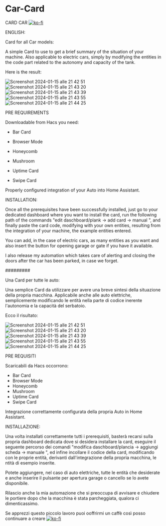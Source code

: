 # Car-Card

CARD CAR
[![ko-fi](https://ko-fi.com/img/githubbutton_sm.svg)](https://ko-fi.com/V7V1RWSFR)


ENGLISH:

Card for all Car models:

A simple Card to use to get a brief summary of the situation of your machine. Also applicable to electric cars, simply by modifying the entities in the code part related to the autonomy and capacity of the tank.

Here is the result:

![Screenshot 2024-01-15 alle 21 42 51](https://github.com/FedeL16/Car-Card/assets/141550943/4f4c9a04-b468-47e2-97d1-ac3dab74ee26)
![Screenshot 2024-01-15 alle 21 43 20](https://github.com/FedeL16/Car-Card/assets/141550943/fdfc4c9f-02ba-4932-8179-3ecf4e9d3633)
![Screenshot 2024-01-15 alle 21 43 39](https://github.com/FedeL16/Car-Card/assets/141550943/ad0a4ba9-2f0a-4ca2-9829-02ac1b5a205f)
![Screenshot 2024-01-15 alle 21 43 55](https://github.com/FedeL16/Car-Card/assets/141550943/cafeea8a-5fbf-4228-b256-d4a5d48a4ebb)
![Screenshot 2024-01-15 alle 21 44 25](https://github.com/FedeL16/Car-Card/assets/141550943/5cd12ed6-b49a-4dfd-8c76-ee894f2badca)

PRE REQUIREMENTS

Downloadable from Hacs you need:

- Bar Card

- Browser Mode

- Honeycomb

- Mushroom

- Uptime Card

- Swipe Card

Properly configured integration of your Auto into Home Assistant.

INSTALLATION:

Once all the prerequisites have been successfully installed, just go to your dedicated dashboard where you want to install the card, run the following path of the commands "edit daschboard/plank -> add card -> manual ", and finally paste the card code, modifying with your own entities, resulting from the integration of your machine, the example entities entered.

You can add, in the case of electric cars, as many entities as you want and also insert the button for opening garage or gate if you have it available.

I also release my automation which takes care of alerting and closing the doors after the car has been parked, in case we forget.

#########

Una Card per tutte le auto:

Una semplice Card da utilizzare per avere una breve sintesi della situazione della propria macchina. Applicabile anche alle auto elettriche, semplicemente modificando le entità nella parte di codice inerente l'autonomia e la capacità del serbatoio. 

Ecco il risultato:

![Screenshot 2024-01-15 alle 21 42 51](https://github.com/FedeL16/Car-Card/assets/141550943/4f4c9a04-b468-47e2-97d1-ac3dab74ee26)
![Screenshot 2024-01-15 alle 21 43 20](https://github.com/FedeL16/Car-Card/assets/141550943/fdfc4c9f-02ba-4932-8179-3ecf4e9d3633)
![Screenshot 2024-01-15 alle 21 43 39](https://github.com/FedeL16/Car-Card/assets/141550943/ad0a4ba9-2f0a-4ca2-9829-02ac1b5a205f)
![Screenshot 2024-01-15 alle 21 43 55](https://github.com/FedeL16/Car-Card/assets/141550943/cafeea8a-5fbf-4228-b256-d4a5d48a4ebb)
![Screenshot 2024-01-15 alle 21 44 25](https://github.com/FedeL16/Car-Card/assets/141550943/5cd12ed6-b49a-4dfd-8c76-ee894f2badca)



PRE REQUISITI

Scaricabili da Hacs occorrono:

- Bar Card
- Browser Mode
- Honeycomb
- Mushroom
- Uptime Card
- Swipe Card

Integrazione correttamente configurata della propria Auto in Home Assistant.


INSTALLAZIONE:

Una volta installati correttamente tutti i prerequisiti, basterà recarsi sulla propria dashboard dedicata dove si desidera installare la card, eseguire il seguente percorso dei comandi "modifica daschboard/plancia -> aggiungi scheda -> manuale ", ed infine incollare il codice della card, modificando con le proprie entità, derivanti dall'integrazione della propria macchina, le ntità di esempio inserite.

Potete aggiungere, nel caso di auto elettriche, tutte le entità che desiderate e anche inserire il pulsante per apertura garage o cancello se lo avete disponibile.

Rilascio anche la mia automazione che si preoccupa di avvisare e chiudere le portiere dopo che la macchina è stata parcheggiata, qualora ci dimenticassimo.

Se apprezzi questo piccolo lavoro puoi ooffrirmi un caffè così posso continuare a creare 
[![ko-fi](https://ko-fi.com/img/githubbutton_sm.svg)](https://ko-fi.com/V7V1RWSFR)
